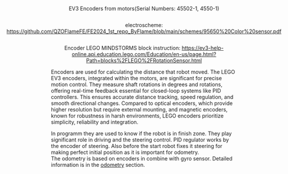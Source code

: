 <div align = center style="display: flex; flex-direction: column; align-items: center; justify-content: center;">
<p>EV3 Encoders from motors(Serial Numbers: 45502-1, 4550-1)</p>
<p>electroscheme: <a href="https://github.com/QZOFlameFE/FE2024_1st_repo_ByFlame/blob/main/schemes/99455%20Medium%20motor.pdf">https://github.com/QZOFlameFE/FE2024_1st_repo_ByFlame/blob/main/schemes/95650%20Color%20sensor.pdf</a> </p> 
<p>Encoder LEGO MINDSTORMS block instruction: <a href="https://ev3-help-online.api.education.lego.com/Education/en-us/page.html?Path=blocks%2FLEGO%2FRotationSensor.html">https://ev3-help-online.api.education.lego.com/Education/en-us/page.html?Path=blocks%2FLEGO%2FRotationSensor.html</a> </p>
</div>
Encoders are used for calculating the distance that robot moved. The LEGO EV3 encoders, integrated within the motors, are significant for precise motion control. They measure shaft rotations in degrees and rotations, offering real-time feedback essential for closed-loop systems like PID controllers. This ensures accurate distance tracking, speed regulation, and smooth directional changes. Compared to optical encoders, which provide higher resolution but require external mounting, and magnetic encoders, known for robustness in harsh environments, LEGO encoders prioritize simplicity, reliability and integration. </br>

In programm they are used to know if the robot is in finish zone. They play significant role in driving and the steering control. PID regulator works by the encoder of steering. Also before the start robot fixes it steering for making perfect initial position as it is important for odometry.
</br>
The odometry is based on encoders in combine with gyro sensor. Detailed information is in the <a href="https://github.com/QZOFlameFE/FE2024_1st_repo_ByFlame/blob/main/Instructions/Power_and_Sense_Management/odometry.md">odometry</a> section.

